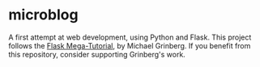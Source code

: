 # microblog
 A first attempt at web development, using Python and Flask. This project follows
 the [Flask Mega-Tutorial](https://blog.miguelgrinberg.com/post/the-flask-mega-tutorial-part-i-hello-world), by Michael Grinberg. If you benefit from this repository, consider supporting Grinberg's work.
